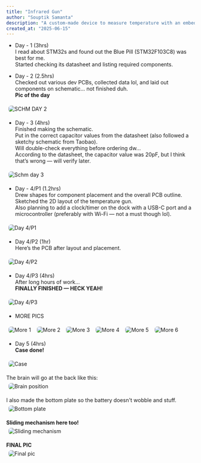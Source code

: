 ```yaml
---
title: "Infrared Gun"
author: "Souptik Samanta"
description: "A custom-made device to measure temperature with an embedded MCU"
created_at: "2025-06-15"
---
```


* Day - 1 (3hrs)  
I read about STM32s and found out the Blue Pill (STM32F103C8) was best for me.  
Started checking its datasheet and listing required components.

* Day - 2 (2.5hrs)  
Checked out various dev PCBs, collected data lol, and laid out components on schematic... not finished duh.  
**Pic of the day**  
<img src="./img/image.png" alt="SCHM DAY 2" style="border-radius: 12px; padding: 6px; max-width: 100%;">

* Day - 3 (4hrs)  
Finished making the schematic.  
Put in the correct capacitor values from the datasheet (also followed a sketchy schematic from Taobao).  
Will double-check everything before ordering dw...  
According to the datasheet, the capacitor value was 20pF, but I think that’s wrong — will verify later.  
<img src="./img/image.png" alt="Schm day 3" style="border-radius: 12px; padding: 6px; max-width: 100%;">

* Day - 4/P1 (1.2hrs)  
Drew shapes for component placement and the overall PCB outline.  
Sketched the 2D layout of the temperature gun.  
Also planning to add a clock/timer on the dock with a USB-C port and a microcontroller (preferably with Wi-Fi — not a must though lol).  
<img src="./img/image-1.png" alt="Day 4/P1" style="border-radius: 12px; padding: 6px; max-width: 100%;">

* Day 4/P2 (1hr)  
Here’s the PCB after layout and placement.  
<img src="./img/image-2.png" alt="Day 4/P2" style="border-radius: 12px; padding: 6px; max-width: 100%;">

* Day 4/P3 (4hrs)  
After long hours of work...  
**FINALLY FINISHED — HECK YEAH!**  
<img src="./img/image-9.png" alt="Day 4/P3" style="border-radius: 12px; padding: 6px; max-width: 100%;">

* MORE PICS  
<img src="./img/img/image-3.png" alt="More 1" style="border-radius: 12px; padding: 6px; max-width: 100%;">
<img src="./img/image-4.png" alt="More 2" style="border-radius: 12px; padding: 6px; max-width: 100%;">
<img src="./img/image-5.png" alt="More 3" style="border-radius: 12px; padding: 6px; max-width: 100%;">
<img src="./img/image-6.png" alt="More 4" style="border-radius: 12px; padding: 6px; max-width: 100%;">
<img src="./img/image-7.png" alt="More 5" style="border-radius: 12px; padding: 6px; max-width: 100%;">
<img src="./img/image-8.png" alt="More 6" style="border-radius: 12px; padding: 6px; max-width: 100%;">

* Day 5 (4hrs)  
**Case done!**  
<img src="img2/image-1.png" alt="Case" style="border-radius: 12px; padding: 6px; max-width: 100%;">

The brain will go at the back like this:  
<img src="img2/image-2.png" alt="Brain position" style="border-radius: 12px; padding: 6px; max-width: 100%;">

I also made the bottom plate so the battery doesn't wobble and stuff.  
<img src="img2/image-3.png" alt="Bottom plate" style="border-radius: 12px; padding: 6px; max-width: 100%;">

**Sliding mechanism here too!**  
<img src="img2/image-4.png" alt="Sliding mechanism" style="border-radius: 12px; padding: 6px; max-width: 100%;">

**FINAL PIC**  
<img src="img2/image-5.png" alt="Final pic" style="border-radius: 12px; padding: 6px; max-width: 100%;">
